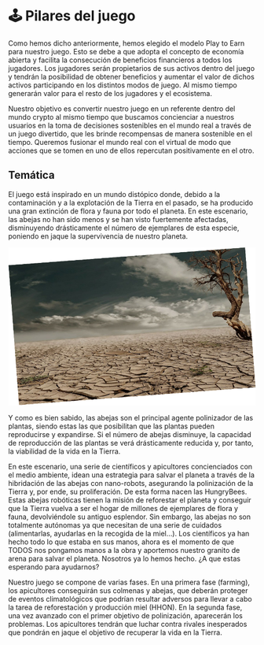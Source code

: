 # 🕹 Pilares del juego

Como hemos dicho anteriormente, hemos elegido el modelo Play to Earn para nuestro juego. Esto se debe a que adopta el concepto de economía abierta y facilita la consecución de beneficios financieros a todos los jugadores. Los jugadores serán propietarios de sus activos dentro del juego y tendrán la posibilidad de obtener beneficios y aumentar el valor de dichos activos participando en los distintos modos de juego. Al mismo tiempo generarán valor para el resto de los jugadores y el ecosistema. &#x20;

Nuestro objetivo es convertir nuestro juego en un referente dentro del mundo crypto al mismo tiempo que buscamos concienciar a nuestros usuarios en la toma de decisiones sostenibles en el mundo real a través de un juego divertido, que les brinde recompensas de manera sostenible en el tiempo. Queremos fusionar el mundo real con el virtual de modo que acciones que se tomen en uno de ellos repercutan positivamente en el otro.

## Temática

El juego está inspirado en un mundo distópico donde, debido a la contaminación y a la explotación de la Tierra en el pasado, se ha producido una gran extinción de flora y fauna por todo el planeta. En este escenario, las abejas no han sido menos y se han visto fuertemente afectadas, disminuyendo drásticamente el número de ejemplares de esta especie, poniendo en jaque la supervivencia de nuestro planeta.

![](<../.gitbook/assets/image (20).png>)

Y como es bien sabido, las abejas son el principal agente polinizador de las plantas, siendo estas las que posibilitan que las plantas pueden reproducirse y expandirse. Si el número de abejas disminuye, la capacidad de reproducción de las plantas se verá drásticamente reducida y, por tanto, la viabilidad de la vida en la Tierra.

En este escenario, una serie de científicos y apicultores concienciados con el medio ambiente, idean una estrategia para salvar el planeta a través de la hibridación de las abejas con nano-robots, asegurando la polinización de la Tierra y, por ende, su proliferación. De esta forma nacen las HungryBees. Estas abejas robóticas tienen la misión de reforestar el planeta y conseguir que la Tierra vuelva a ser el hogar de millones de ejemplares de flora y fauna, devolviéndole su antiguo esplendor.  Sin embargo, las abejas no son totalmente autónomas ya que necesitan de una serie de cuidados (alimentarlas, ayudarlas en la recogida de la miel…). Los científicos ya han hecho todo lo que estaba en sus manos, ahora es el momento de que TODOS nos pongamos manos a la obra y aportemos nuestro granito de arena para salvar el planeta. Nosotros ya lo hemos hecho. ¿A que estas esperando para ayudarnos?

Nuestro juego se compone de varias fases. En una primera fase (farming), los apicultores conseguirán sus colmenas y abejas, que deberán proteger de eventos climatológicos que podrían resultar adversos para llevar a cabo la tarea de reforestación y producción miel (HHON). En la segunda fase, una vez avanzado con el primer objetivo de polinización, aparecerán los problemas. Los apicultores tendrán que luchar contra rivales inesperados que pondrán en jaque el objetivo de recuperar la vida en la Tierra.&#x20;

###
